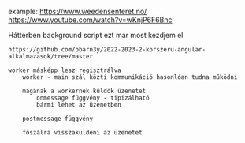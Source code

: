 example: https://www.weedensenteret.no/
https://www.youtube.com/watch?v=wKnjP6F6Bnc

Háttérben background script
    ezt már most kezdjem el

    https://github.com/bbarn3y/2022-2023-2-korszeru-angular-alkalmazasok/tree/master

    worker másképp lesz regisztrálva
        worker - main szál közti kommunikáció hasonlóan tudna működni

        magának a workernek küldök üzenetet
            onmessage függvény - tipizálható
            bármi lehet az üzenetben

        postmessage függvény

        főszálra visszaküldeni az üzenetet